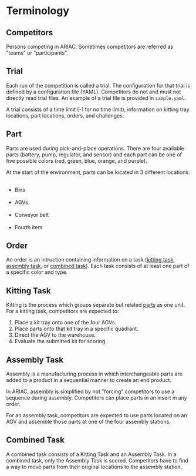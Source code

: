 # Terminology

## Competitors

Persons competing in ARIAC. Sometimes competitors are referred as "teams" or "participants".


## Trial

Each run of the competition is called a trial. The configuration for that trial is defined by a
configuration file (YAML). Competitors do not and must not directly read trial files. An example of a trial file is
provided in `sample.yaml`.

A trial consists of a time limit (-1 for no time limit), information on kitting tray locations,
part locations, orders, and challenges.

## Part

Parts are used during pick-and-place operations. There are four available parts (battery, pump, regulator, and sensor) and each part 
can be one of five possible colors (red, green, blue, orange, and purple).

At the start of the environment, parts can be located in 3 different locations:
<ul>
  <li>Bins</li>
  <li>AGVs</li>
  <li>Conveyor belt</li>
  <li>Fourth item</li>
</ul> 

## Order

An order is an intruction containing information on a task ([kitting task](#kitting-task), [assembly task](#assembly-task), or [combined task](#combined-task)). Each task consists of at least one part of a specific color and type. 

## Kitting Task

Kitting is the process which groups separate but related [parts](#part) as one unit. For a kitting task, competitors are expected to: 

1. Place a kit tray onto one of the four AGVs.
2. Place parts onto that kit tray in a specific quadrant.
3. Direct the AGV to the warehouse.
4. Evaluate the submitted kit for scoring.



## Assembly Task

Assembly is a manufacturing process in which interchangeable parts are added to a product in a sequential manner to create an end product. 

In ARIAC, assembly is simplified by not "forcing" competitors to use a sequence during assembly. Competitors can place parts in an insert in any order.

For an assembly task, competitors are expected to use parts located on an AGV and assemble those parts at one of the four assembly stations.

## Combined Task

A combined task consists of a Kitting Task and an Assembly Task. In a combined task, only the Assembly Task is scored. Competitors have to find a way to move parts from their original locations to the assembly station.

<!-- ### Announcement
An order has unique ID and can be announced from one of the following conditions:
- **Time**: Time since the start of the competition
- **On part placement**: When a part is placed in a kitting tray or in an insert.
- **On submission**: When another order has been submitted.

### Priority
An order has a priority. When set to `false` the order is a regular order and when
set to `true`, the order is of high priority.

### Examples
An example of an order consisting of a kitting task is provided below.

```yaml
orders:
  - id: 'MMB30H56'
    type: 'kitting'
    announcement:
      time_condition: 0
    priority: false
    challenges:
      flipped_part:
        quadrant: 1
    kitting_task:
      agv_number: 2
      tray_id: 3
      destination: 'warehouse'
      products:
        - type: 'battery'
          color: 'blue'
          quadrant: 1
        - type: 'pump'
          color: 'red'
          quadrant: 3
```

An example of an order consisting of an assembly task is provided below.

```yaml
orders:
  - id: '1X7K29EV'
    type: 'assembly'
    announcement:
      part_place_condition:
        color: 'green'
        type: 'sensor'
        agv: 4
    priority: true
    assembly_task:
      agv_number: [4]
      station: 'as4'
      products:
        - type: 'sensor'
          color: 'green'
          assembled_pose: # relative to breifcase frame
            xyz: [0.405, 0.164, 0.110]
            rpy: ['pi/2', 0, 0]
          assembly_direction: [-1, 0, 0] # unit vector in briefcase frame
```

An example of an order consisting of a combined task is provided below.
```yaml
- id: '2Y7K29EV'
    type: 'combined'
    announcement:
      submission_condition:
        order_id: '1X7K29EV'
    priority: false
    combined_task:
      station: 'as2'
      products:
        - type: 'sensor'
          color: 'blue'
          assembled_pose: # relative to briefcase frame
            xyz: [0.405, 0.164, 0.110]
            rpy: ['pi/2', 0, 0]
          assembly_direction: [-1, 0, 0] # unit vector in briefcase frame
``` -->